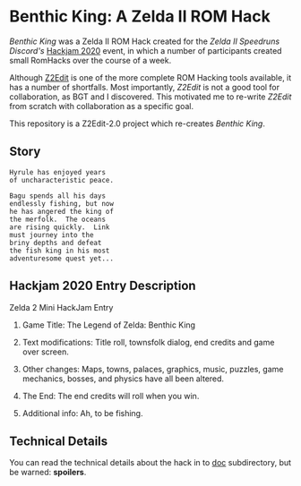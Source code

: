 # Benthic King: A Zelda II ROM Hack

_Benthic King_ was a Zelda II ROM Hack created for the _Zelda II Speedruns
Discord's_ [Hackjam 2020](https://eab.xyz/hackjam) event, in which a
number of participants created small RomHacks over the course of a week.

Although [Z2Edit](https://github.com/cfrantz/z2edit) is one of the more
complete ROM Hacking tools available, it has a number of shortfalls.
Most importantly, _Z2Edit_ is not a good tool for collaboration, as BGT
and I discovered.  This motivated me to re-write _Z2Edit_ from scratch
with collaboration as a specific goal.

This repository is a Z2Edit-2.0 project which re-creates _Benthic King_.

## Story

```
Hyrule has enjoyed years
of uncharacteristic peace.

Bagu spends all his days
endlessly fishing, but now
he has angered the king of
the merfolk.  The oceans
are rising quickly.  Link
must journey into the
briny depths and defeat
the fish king in his most
adventuresome quest yet...
```

## Hackjam 2020 Entry Description

Zelda 2 Mini HackJam Entry

1. Game Title:
The Legend of Zelda: Benthic King

2. Text modifications: 
Title roll, townsfolk dialog, end credits and game over screen.

3. Other changes:
Maps, towns, palaces, graphics, music, puzzles, game mechanics, bosses,
and physics have all been altered.

4. The End:
The end credits will roll when you win.

5. Additional info:
Ah, to be fishing.

## Technical Details

You can read the technical details about the hack in to [doc](doc) subdirectory,
but be warned: **spoilers**.
